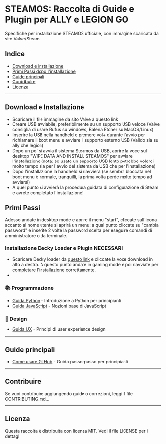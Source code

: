 # STEAMOS: Raccolta di Guide e Plugin per ALLY e LEGION GO
Specifiche per installazione STEAMOS ufficiale, con immagine scaricata da sito Valve/Steam

## Indice
- [Download e installazione](#download-e-installazione)
- [Primi Passi dopo l'installazione](#primi-passi)
- [Guide principali](#guide-principali)
- [Contribuire](#contribuire)
- [Licenza](#licenza)

---

## Download e Installazione

- Scaricare il file immagine da sito Valve a [questo link](https://store.steampowered.com/steamos/download/?ver=steamdeck&snr=100601___)
- Creare USB avviabile, preferibilmente su un supporto USB veloce (Valve consiglia di usare Rufus su windows, Balena Etcher su MacOS/Linux)
- Inserire la USB nella handheld e premere vol+ durante l'avvio per richiamare il boot menu e avviare il supporto esterno USB (Valido sia su ally che legion)
- Dopo un po' si avvia il sistema Steamos da USB, aprire la voce sul desktop "WIPE DATA AND INSTALL STEAMOS" per avviare l'installazione (nota: se usate un supporto USB lento potrebbe volerci molto tempo sia per l'avvio del sistema da USB che per l'installazione)
- Dopo l'installazione la handheld si riavvierà (se sembra bloccata nel boot menu è normale, tranquilli, la prima volta perde molto tempo ad avviarsi)
- A quel punto si avvierà la procedura guidata di configurazione di Steam e avrete completato l'installazione!


## Primi Passi

Adesso andate in desktop mode e aprire il menu "start", cliccate sull'icona accanto al nome utente si aprirà un menu: a qual punto cliccate su "cambia password" e inserite 2 volte la password scelta per eseguire comandi di amministratore o da terminale.

### Installazione Decky Loader e Plugin NECESSARI

- Scaricare Decky loader da [questo link](https://decky.xyz/) e cliccate la voce download in alto a destra. A questo punto andate in gaming mode e poi riavviate per completare l'installazione correttamente.
- 

### 📚 Programmazione
- [Guida Python](https://esempio.com/python) - Introduzione a Python per principianti
- [Guida JavaScript](https://esempio.com/js) - Nozioni base di JavaScript

### 🎨 Design
- [Guida UX](https://esempio.com/ux) - Principi di user experience design

---

## Guide principali
- [Come usare GitHub](https://esempio.com/github) - Guida passo-passo per principianti

---

## Contribuire
Se vuoi contribuire aggiungendo guide o correzioni, leggi il file CONTRIBUTING.md...

---

## Licenza
Questa raccolta è distribuita con licenza MIT. Vedi il file LICENSE per i dettagl
